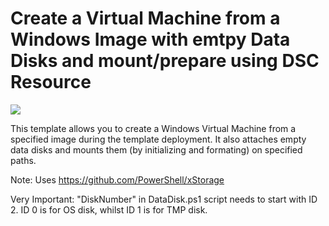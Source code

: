 # Create a Virtual Machine from a Windows Image with emtpy Data Disks and mount/prepare using DSC Resource

<a href="https://portal.azure.com/#create/Microsoft.Template/uri/https%3A%2F%2Fraw.githubusercontent.com%2Ficebrian%2Fazure%2Fmaster%2Ftemplates%2Fvm-multiple-data-disk%2Fazuredeploy.json" target="_blank">
    <img src="http://azuredeploy.net/deploybutton.png"/>
</a>

This template allows you to create a Windows Virtual Machine from a specified image during the template deployment. It also attaches empty data disks and mounts them (by initializing and formating) on specified paths.

Note: Uses https://github.com/PowerShell/xStorage

Very Important: "DiskNumber" in DataDisk.ps1 script needs to start with ID 2. ID 0 is for OS disk, whilst ID 1 is for TMP disk.